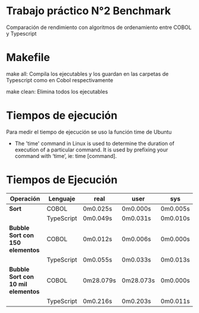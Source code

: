 # Trabajo práctico N°2 Benchmark
Comparación de rendimiento con algoritmos de ordenamiento entre COBOL y Typescript

# Makefile
make all: Compila los ejecutables y los guardan en las carpetas de Typescript como en Cobol respectivamente

make clean: Elimina todos los ejecutables

# Tiempos de ejecución
Para medir el tiempo de ejecución se uso la función time de Ubuntu

* The 'time' command in Linux is used to determine the duration of execution of a particular command. It is used by prefixing your command with ‘time’, ie: time [command].

# Tiempos de Ejecución

| **Operación**                     | **Lenguaje** | **real**      | **user**      | **sys**       |
|-----------------------------------|--------------|---------------|---------------|---------------|
| **Sort**                          | COBOL        | 0m0.025s      | 0m0.000s      | 0m0.005s      |
|                                   | TypeScript   | 0m0.049s      | 0m0.031s      | 0m0.010s      |
| **Bubble Sort con 150 elementos** | COBOL        | 0m0.012s      | 0m0.006s      | 0m0.000s      |
|                                   | TypeScript   | 0m0.055s      | 0m0.033s      | 0m0.013s      |
| **Bubble Sort con 10 mil elementos** | COBOL    | 0m28.079s     | 0m28.073s     | 0m0.000s      |
|                                   | TypeScript   | 0m0.216s      | 0m0.203s      | 0m0.011s      |

